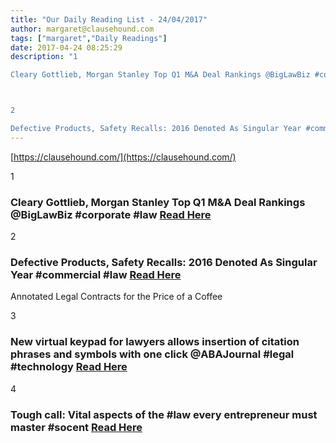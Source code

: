 ```yaml
---
title: "Our Daily Reading List - 24/04/2017"
author: margaret@clausehound.com
tags: ["margaret","Daily Readings"]
date: 2017-04-24 08:25:29
description: "1

Cleary Gottlieb, Morgan Stanley Top Q1 M&A Deal Rankings @BigLawBiz #corporate #law Read Here



2

Defective Products, Safety Recalls: 2016 Denoted As Singular Year #commercial #law Read Here..."
---
```


[https://clausehound.com/](https://clausehound.com/)

1

### Cleary Gottlieb, Morgan Stanley Top Q1 M&A Deal Rankings @BigLawBiz #corporate #law [Read Here](https://goo.gl/46cq6u)

2

### Defective Products, Safety Recalls: 2016 Denoted As Singular Year #commercial #law [Read Here](https://goo.gl/aKwo5t)

Annotated Legal Contracts
for the Price of a Coffee

3

### New virtual keypad for lawyers allows insertion of citation phrases and symbols with one click @ABAJournal #legal #technology  [Read Here](https://goo.gl/YHYYrH)

4

### Tough call: Vital aspects of the #law every entrepreneur must master #socent [Read Here](https://goo.gl/SdLtUk)